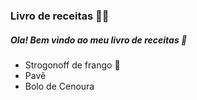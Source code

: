 ### Livro de receitas :man_cook:

##### Ola! Bem vindo ao meu livro de receitas :book:

- Strogonoff de frango :chicken:
- Pavê
- Bolo de Cenoura